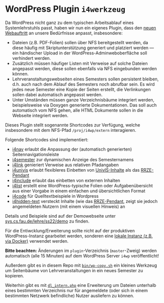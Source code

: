 WordPress Plugin `i4werkzeug`
=============================

Da WordPress nicht ganz zu dem typischen Arbeitsablauf eines Systemlehrstuhls
passt, haben wir nun ein eigenes Plugin, dass den [neuen Webauftritt](https://sys.cs.fau.de/)
an unsere Bedürfnisse anpasst, insbesondere:

 * Dateien (z.B. PDF-Folien) sollen über NFS bereitgestellt werden, da diese
   häufig mit Skriptunterstützung generiert und platziert werden — ein
   händischer Upload in der WordPress-Adminweboberfläche soll verhindert werden.
 * Zusätzlich müssen häufiger Listen mit Verweise auf solche Dateien angepasst
   werden, diese sollen ebenfalls via NFS eingebunden werden können.
 * Lehrveranstaltungswebseiten eines Semesters sollen persistent bleiben,
   d.h. auch nach dem Ablauf des Semesters noch abrufbar sein.
   Es wird jedes neue Semester eine Kopie der Seiten erstellt,
   die Verlinkungen sollen dabei automatisch angepasst werden.
 * Unter Umständen müssen ganze Verzeichnisbäume integriert werden,
   beispielsweise via Doxygen generierte Dokumentationen.
   Das soll auch automatisch vom NFS gehen, alle HTML Dokumente sollen in die
   Webseite integriert werden.

Dieses Plugin stellt sogenannte Shortcodes zur Verfügung, welche insbesondere
mit dem NFS-Pfad `/proj/i4wp/extern` interagieren.

Folgende Shortcodes sind implementiert:

 * [i4nav](doc/i4subnav.md) erlaubt die Anpassung der (automatisch generierten)
   Seitennavigationsleiste
 * [i4semester](doc/i4semester.md) zur dynamischen Anzeige des Semesternamens
 * [i4link](doc/i4link.md) genieriert Verweise aus relativen Pfadangaben
 * [i4univis](doc/i4univis.md) erlaubt flexibleres Einbetten von
   [UnivIS-Inhalte](https://univis.fau.de/) als das
   [RRZE-Pendant](https://www.wordpress.rrze.fau.de/plugins/fau-und-rrze-plugins/rrze-univis/)
 * [i4include](doc/i4include.md) erlaubt das einbetten von externen Inhalten
 * [i4list](doc/i4list.md) erstellt eine WordPress-typische Folien oder
   Aufgabenübersicht aus einer Vorgabe in einem einfachen und übersichtlichen
   Format
 * [i4code](doc/i4code.md) für Quelltextbeispiele in Wordpress
 * [i4hidden-text](doc/i4hiddentext.md) versteckt Inhalte (wie das
   [RRZE-Pendant](https://www.wordpress.rrze.fau.de/plugins/fau-und-rrze-plugins/elements/hidden-text/),
   zeigt sie jedoch angemeldeten Nutzern (mit einem visuellen Hinweis) an

Details und Beispiele sind auf der Demowebseite unter
[sys.cs.fau.de/lehre/ss22/demo](https://sys.cs.fau.de/lehre/ss22/demo) zu finden.

Für die Entiwcklung/Erweiterung sollte nicht auf der produktiven WordPress-Instanz
gearbeitet werden, sonderen eine [lokale Instanz (z.B. via Docker)](doc/dev.md)
verwendet werden.

**Bitte beachten:** Änderungen im `plugin`-Verzeichnis (`master`-Zweig) werden
automatisch (alle 15 Minuten) auf dem WordPress Server `i4wp` veröffentlicht!

Außerdem gibt es in diesem Repo mit [`bin/wp-copy.sh`](doc/wp-copy.md) ein
kleines Werkzeug um Seitenbäume von Lehrveranstaltungen in ein neues Semester
zu kopieren.

Weiterhin gibt es mit [`dl_intern.php`](intern/README.md) eine Erweiterung um
Dateien unterhalb eines bestimmten Verzeichnis nur für angemeldete (oder sich
in einem bestimmten Netzwerk befindliche) Nutzer ausliefern zu können.
